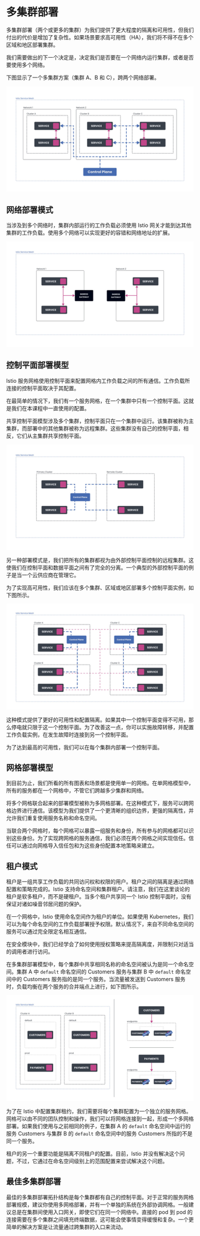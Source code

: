 # 多集群部署

多集群部署（两个或更多的集群）为我们提供了更大程度的隔离和可用性，但我们付出的代价是增加了复杂性。如果场景要求高可用性（HA），我们将不得不在多个区域和地区部署集群。

我们需要做出的下一个决定是，决定我们是否要在一个网络内运行集群，或者是否要使用多个网络。

下图显示了一个多集群方案（集群 A、B 和 C），跨两个网络部署。

![多集群服务网格](../images/008i3skNly1gt2l4i9ldbj30zk0k00uv.jpg)

## 网络部署模式

当涉及到多个网络时，集群内部运行的工作负载必须使用 Istio 网关才能到达其他集群的工作负载。使用多个网络可以实现更好的容错和网络地址的扩展。

![多网络服务网格](../images/008i3skNly1gt2l9omy7vj30zk0k03zq.jpg)

## 控制平面部署模型

Istio 服务网格使用控制平面来配置网格内工作负载之间的所有通信。工作负载所连接的控制平面取决于其配置。

在最简单的情况下，我们有一个服务网格，在一个集群中只有一个控制平面。这就是我们在本课程中一直使用的配置。

共享控制平面模型涉及多个集群，控制平面只在一个集群中运行。该集群被称为主集群，而部署中的其他集群被称为远程集群。这些集群没有自己的控制平面，相反，它们从主集群共享控制平面。

![共享的控制平面](../images/008i3skNly1gt2lehzmbzj30zk0k00u7.jpg)

另一种部署模式是，我们把所有的集群都视为由外部控制平面控制的远程集群。这使我们在控制平面和数据平面之间有了完全的分离。一个典型的外部控制平面的例子是当一个云供应商在管理它。

为了实现高可用性，我们应该在多个集群、区域或地区部署多个控制平面实例，如下图所示。

![多个控制平面](../images/008i3skNly1gt2lfmz9d9j30zk0k0tb7.jpg)

这种模式提供了更好的可用性和配置隔离。如果其中一个控制平面变得不可用，那么停电就只限于这一个控制平面。为了改善这一点，你可以实施故障转移，并配置工作负载实例，在发生故障时连接到另一个控制平面。

为了达到最高的可用性，我们可以在每个集群内部署一个控制平面。

## 网格部署模型

到目前为止，我们所看的所有图表和场景都是使用单一的网格。在单网格模型中，所有的服务都在一个网格中，不管它们跨越多少集群和网络。

将多个网格联合起来的部署模型被称为多网格部署。在这种模式下，服务可以跨网格边界进行通信。该模型为我们提供了一个更清晰的组织边界，更强的隔离性，并允许我们重复使用服务名称和命名空间。

当联合两个网格时，每个网格可以暴露一组服务和身份，所有参与的网格都可以识别这些身份。为了实现跨网格的服务通信，我们必须在两个网格之间实现信任。信任可以通过向网格导入信任包和为这些身份配置本地策略来建立。

## 租户模式

租户是一组共享工作负载的共同访问权和权限的用户。租户之间的隔离是通过网络配置和策略完成的。Istio 支持命名空间和集群租户。请注意，我们在这里谈论的租户是软多租户，而不是硬租户。当多个租户共享同一个 Istio 控制平面时，没有保证对诸如噪音邻居问题的保护。

在一个网格中，Istio 使用命名空间作为租户的单位。如果使用 Kubernetes，我们可以为每个命名空间的工作负载部署授予权限。默认情况下，来自不同命名空间的服务可以通过完全限定名相互通信。

在安全模块中，我们已经学会了如何使用授权策略来提高隔离度，并限制只对适当的调用者进行访问。

在多集群部署模型中，每个集群中共享相同名称的命名空间被认为是同一个命名空间。集群 A 中 `default` 命名空间的 Customers 服务与集群 B 中 `default` 命名空间中的 Customers 服务指的是同一个服务。当流量被发送到 Customers 服务时，负载均衡在两个服务的合并端点上进行，如下图所示。

![多集群共享命名空间](../images/008i3skNly1gt2lnhq0qfj30zk0k0wgp.jpg)

为了在 Istio 中配置集群租约，我们需要将每个集群配置为一个独立的服务网格。网格可以由不同的团队控制和操作，我们可以将网格连接到一起，形成一个多网格部署。如果我们使用与之前相同的例子，在集群 A 的 `default` 命名空间中运行的服务 Customers 与集群 B 的 `default` 命名空间中的服务 Customers 所指的不是同一个服务。

租户的另一个重要功能是隔离不同租户的配置。目前，Istio 并没有解决这个问题，不过，它通过在命名空间级别上的范围配置来尝试解决这个问题。

## 最佳多集群部署

最佳的多集群部署拓扑结构是每个集群都有自己的控制平面。对于正常的服务网格部署规模，建议你使用多网格部署，并有一个单独的系统在外部协调网格。一般建议总是在集群间使用入口网关，即使它们在同一个网络中。直接的 pod 到 pod 的连接需要在多个集群之间填充终端数据，这可能会使事情变得缓慢和复杂。一个更简单的解决方案是让流量通过跨集群的入口来流动。
